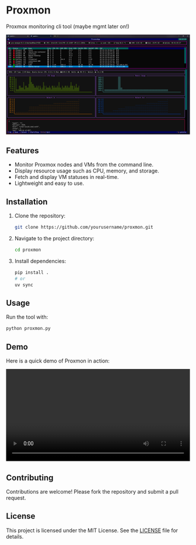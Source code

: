 # Proxmon
Proxmox monitoring cli tool (maybe mgmt later on!)

![Proxmon](assets/image.png)

## Features

- Monitor Proxmox nodes and VMs from the command line.
- Display resource usage such as CPU, memory, and storage.
- Fetch and display VM statuses in real-time.
- Lightweight and easy to use.

## Installation

1. Clone the repository:
    ```bash
    git clone https://github.com/yourusername/proxmon.git
    ```
2. Navigate to the project directory:
    ```bash
    cd proxmon
    ```
3. Install dependencies:
    ```bash
    pip install .
    # or
    uv sync
    ```

## Usage

Run the tool with:
```bash
python proxmon.py
```
## Demo

Here is a quick demo of Proxmon in action:

<video controls width="100%">
    <source src="assets/Proxmon_Demo.mp4" type="video/mp4">
    Your browser does not support the video tag.
</video>

## Contributing

Contributions are welcome! Please fork the repository and submit a pull request.

## License

This project is licensed under the MIT License. See the [LICENSE](LICENSE) file for details.